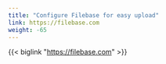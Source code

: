 ```yaml
---
title: "Configure Filebase for easy upload"
link: https://filebase.com
weight: -65
---
```


{{< biglink "https://filebase.com" >}}